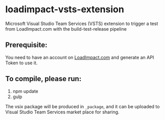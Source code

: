 # loadimpact-vsts-extension
Microsoft Visual Studio Team Services (VSTS) extension to trigger a test from LoadImpact.com with the build-test-release pipeline

## Prerequisite:

You need to have an account on [LoadImpact.com](https://loadimpact.com/) and generate an API Token to use it.

## To compile, please run:
1. npm update
1. gulp

The vsix package will be produced in `_package`, and it can be uploaded to Visual Studio Team Services market place for sharing. 